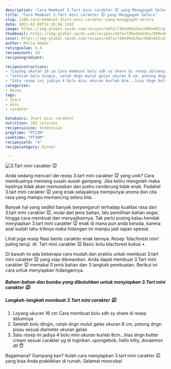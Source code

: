 ```yaml
---
description: "Cara Membuat 3.Tart mini carakter 🐭 yang Menggugah Selera"
title: "Cara Membuat 3.Tart mini carakter 🐭 yang Menggugah Selera"
slug: 1186-cara-membuat-3tart-mini-carakter-yang-menggugah-selera
date: 2021-02-09T14:28:04.138Z
image: https://img-global.cpcdn.com/recipes/e8fac730ed9eb2ba/680x482cq70/3tart-mini-carakter-🐭-foto-resep-utama.jpg
thumbnail: https://img-global.cpcdn.com/recipes/e8fac730ed9eb2ba/680x482cq70/3tart-mini-carakter-🐭-foto-resep-utama.jpg
cover: https://img-global.cpcdn.com/recipes/e8fac730ed9eb2ba/680x482cq70/3tart-mini-carakter-🐭-foto-resep-utama.jpg
author: Maria Adams
ratingvalue: 4.4
reviewcount: 10
recipeingredient:

recipeinstructions:
- "Loyang ukuran 16 cm Cara membuat bolu sdh sy share di resep sblumnya"
- "Setelah bolu dingin, cetak dngn mulut gelas ukuran 8 cm, potong dngn pisau sesuai diameter ukuran gelas"
- "Satu resep ini jadiya 4 bolu mini ukuran kurleb 8cm...hias dngn butter cream sesuai carakter yg di inginkan..spongebob, hello kitty, doraemon dll 😇"
categories:
- Resep
tags:
- 3tart
- mini
- carakter

katakunci: 3tart mini carakter 
nutrition: 265 calories
recipecuisine: Indonesian
preptime: "PT13M"
cooktime: "PT30M"
recipeyield: "4"
recipecategory: Dinner

---
```



![3.Tart mini carakter 🐭](https://img-global.cpcdn.com/recipes/e8fac730ed9eb2ba/680x482cq70/3tart-mini-carakter-🐭-foto-resep-utama.jpg)

Anda sedang mencari ide resep 3.tart mini carakter 🐭 yang unik? Cara membuatnya memang susah-susah gampang. Jika keliru mengolah maka hasilnya tidak akan memuaskan dan justru cenderung tidak enak. Padahal 3.tart mini carakter 🐭 yang enak selayaknya mempunyai aroma dan cita rasa yang mampu memancing selera kita.

Banyak hal yang sedikit banyak berpengaruh terhadap kualitas rasa dari 3.tart mini carakter 🐭, mulai dari jenis bahan, lalu pemilihan bahan segar, hingga cara membuat dan menyajikannya. Tak perlu pusing kalau hendak menyiapkan 3.tart mini carakter 🐭 enak di mana pun anda berada, karena asal sudah tahu triknya maka hidangan ini mampu jadi sajian spesial.

Lihat juga resep Nasi bento carakter enak lainnya. Resep &#39;blacforest mini&#39; paling teruji. dr. Tart mini carakter 🐭 Basic bolu blacforest kukus •.


Di bawah ini ada beberapa cara mudah dan praktis untuk membuat 3.tart mini carakter 🐭 yang siap dikreasikan. Anda dapat membuat 3.Tart mini carakter 🐭 memakai 0 jenis bahan dan 3 langkah pembuatan. Berikut ini cara untuk menyiapkan hidangannya.

<!--inarticleads1-->

##### Bahan-bahan dan bumbu yang dibutuhkan untuk menyiapkan 3.Tart mini carakter 🐭:





<!--inarticleads2-->

##### Langkah-langkah membuat 3.Tart mini carakter 🐭:

1. Loyang ukuran 16 cm Cara membuat bolu sdh sy share di resep sblumnya
1. Setelah bolu dingin, cetak dngn mulut gelas ukuran 8 cm, potong dngn pisau sesuai diameter ukuran gelas
1. Satu resep ini jadiya 4 bolu mini ukuran kurleb 8cm...hias dngn butter cream sesuai carakter yg di inginkan..spongebob, hello kitty, doraemon dll 😇




Bagaimana? Gampang kan? Itulah cara menyiapkan 3.tart mini carakter 🐭 yang bisa Anda praktikkan di rumah. Selamat mencoba!
